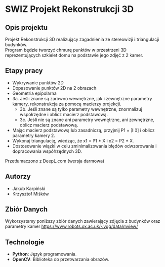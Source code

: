 # SWIZ Projekt Rekonstrukcji 3D

## Opis projektu

Projekt Rekonstrukcji 3D realizujący zagadnienia ze stereowizji i triangulacji budynków.  
Program będzie tworzyć chmurę punktów w przestrzeni 3D reprezentujących szkielet domu na podstawie jego zdjęć z 2 kamer.

## Etapy pracy
- Wykrywanie punktów 2D
- Dopasowanie punktów 2D na 2 obrazach
- Geometria epipolarna
- 3a. Jeśli znane są zarówno wewnętrzne, jak i zewnętrzne parametry kamery, rekonstrukcja za pomocą macierzy projekcji.
  - 3b. Jeśli znane są tylko parametry wewnętrzne, znormalizuj współrzędne i oblicz macierz podstawową.
  - 3c. Jeśli nie są znane ani parametry wewnętrzne, ani zewnętrzne, oblicz macierz podstawową.
- Mając macierz podstawową lub zasadniczą, przyjmij P1 = [I 0] i oblicz parametry kamery 2.
- Wykonaj triangulację, wiedząc, że x1 = P1 * X i x2 = P2 * X.
- Dostosowanie wiązki w celu zminimalizowania błędów odwzorowania i dopracowania współrzędnych 3D.

Przetłumaczono z DeepL.com (wersja darmowa)

## Autorzy
- Jakub Karpiński 
- Krzysztof Miśków 

## Zbiór Danych
Wykorzystamy poniższy zbiór danych zawierający zdjęcia z budynków oraz parametry kamer
https://www.robots.ox.ac.uk/~vgg/data/mview/

## Technologie

- **Python**: Język programowania.
- **OpenCV**: Biblioteka do przetwarzania obrazów.
